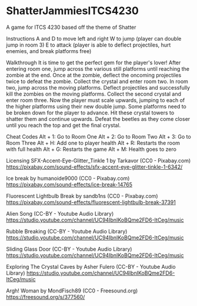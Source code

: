 # ShatterJammiesITCS4230
A game for ITCS 4230 based off the theme of Shatter

Instructions
A and D to move left and right
W to jump (player can double jump in room 3)
E to attack (player is able to deflect projectiles, hurt enemies, and break platforms free)

Walkthrough
It is time to get the perfect gem for the player's lover! After entering room one, jump across the various still platforms until reaching the zombie at the end. Once at the zombie, deflect the oncoming projectiles twice to defeat the zombie. Collect the crystal and enter room two. In room two, jump across the moving platforms. Deflect projectiles and successfully kill the zombies on the moving platforms. Collect the second crystal and enter room three. Now the player must scale upwards, jumping to each of the higher platforms using their new double jump. Some platforms need to be broken down for the player to advance. Hit these crystal towers to shatter them and continue upwards. Defeat the beetles as they come closer until you reach the top and get the final crystal.

Cheat Codes
Alt + 1: Go to Room One
Alt + 2: Go to Room Two
Alt + 3: Go to Room Three
Alt + H: Add one to player health
Alt + R: Restarts the room with full health
Alt + G: Restarts the game
Alt + M: Health goes to zero

Licensing
SFX-Accent-Eye-Glitter_Tinkle 1 by Tarkavor (CC0 - Pixabay.com)
https://pixabay.com/sound-effects/sfx-accent-eye-glitter-tinkle-1-6342/

Ice break by humanoide9000 (CC0 - Pixabay.com)
https://pixabay.com/sound-effects/ice-break-14765

Fluorescent Lightbulb Break by sandb1ns (CC0 - Pixabay.com)
https://pixabay.com/sound-effects/fluorescent-lightbulb-break-37391

Alien Song (CC-BY - Youtube Audio Library)
https://studio.youtube.com/channel/UC94IbnIKoBQme2FD6-ItCeg/music

Rubble Breaking (CC-BY - Youtube Audio Library)
https://studio.youtube.com/channel/UC94IbnIKoBQme2FD6-ItCeg/music

Sliding Glass Door (CC-BY - Youtube Audio Library)
https://studio.youtube.com/channel/UC94IbnIKoBQme2FD6-ItCeg/music

Exploring The Crystal Caves by Asher Fulero (CC-BY - Youtube Audio Library)
https://studio.youtube.com/channel/UC94IbnIKoBQme2FD6-ItCeg/music

Argh! Woman by MondFisch89 (CC0 - Freesound.org)
https://freesound.org/s/377560/

